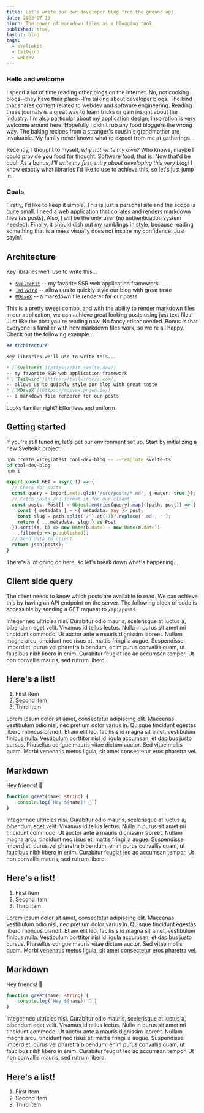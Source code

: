 ```yaml
---
title: Let's write our own developer blog from the ground up!
date: 2023-07-19
blurb: The power of markdown files as a blogging tool.
published: true,
layout: blog
tags:
  - sveltekit
  - tailwind
  - webdev
---
```

<script>
  import Window from '/src/lib/widgets/Window.svelte';
</script>

### Hello and welcome

I spend a lot of time reading other blogs on the internet. No, not cooking blogs--they have their place--I'm talking
about developer blogs. The kind that shares content related to webdev and software engineering. Reading these journals
is a great way to learn tricks or gain insight about the industry. I'm also particular about
my application design; inspiration is very welcome around here. Hopefully I didn't rub any food bloggers the wrong way. The baking recipes from a stranger's cousin's 
grandmother are invaluable. My family never knows what to expect from me at gatherings... 

Recently, I thought to myself, *why not write my own?* Who knows, maybe I could provide **you** food for thought. Software food, that is.
Now that'd be cool. As a bonus, *I'll write my first entry about developing this very blog!* I know exactly what libraries
I'd like to use to achieve this, so let's just jump in.

### Goals

Firstly, I'd like to keep it simple. This is just a personal site and the scope is quite small. I need a web application
that collates and renders markdown files (as posts). Also, I will be the only user (no authentication system needed). 
Finally, it should dish out my ramblings in style, because
reading something that is a mess visually does not inspire my confidence! Just sayin'.

## Architecture

Key libraries we'll use to write this...

* [`SvelteKit`](https://kit.svelte.dev/)
-- my favorite SSR web application framework
* [`Tailwind`](https://tailwindcss.com/) 
-- allows us to quickly style our blog with great taste
* [`MDsveX`](https://mdsvex.pngwn.io/)
-- a markdown file renderer for our posts

This is a pretty sweet combo, and with the ability to render markdown files in our application, we can achieve
great looking posts using just text files! Just like the post you're reading now. No fancy editor needed. Bonus is that everyone is
familiar with how markdown files work, so we're all happy. Check out the following example...

<Window name="my_blog_post.md">

```md
## Architecture

Key libraries we'll use to write this...

* [`SvelteKit`](https://kit.svelte.dev/)
-- my favorite SSR web application framework
* [`Tailwind`](https://tailwindcss.com/)
-- allows us to quickly style our blog with great taste
* [`MDsveX`](https://mdsvex.pngwn.io/)
-- a markdown file renderer for our posts
```

</Window>

Looks familiar right? Effortless and uniform.

## Getting started

If you're still tuned in, let's get our environment set up. Start by initializing a new SvelteKit project...

<Window name="Terminal">

```bash
npm create vite@latest cool-dev-blog -- --template svelte-ts
cd cool-dev-blog
npm i
```

</Window>

<Window name="src/routes/api/posts/+server.ts">

```ts
export const GET = async () => {
  // Check for posts
  const query = import.meta.glob('/src/posts/*.md', { eager: true });
  // Fetch posts and format it for our client
  const posts: Post[] = Object.entries(query).map(([path, post]) => {
    const { metadata } = <{ metadata: any }> post;
    const slug = path.split('/').at(-1)?.replace('.md', '');
    return { ...metadata, slug } as Post
  }).sort((a, b) => new Date(b.date) - new Date(a.date))
    .filter(p => p.published);
  // Send data to client
  return json(posts);
}
```

</Window>

There's a lot going on here, so let's break down what's happening...

## Client side query

The client needs to know which posts are available to read. We can achieve this by having an API endpoint on the server.
The following block of code is accessible by sending a GET request to ` /api/posts `



Integer nec ultricies nisi. Curabitur odio mauris, scelerisque at luctus a, bibendum eget velit. Vivamus id tellus lectus. Nulla in purus sit amet mi tincidunt commodo. Ut auctor ante a mauris dignissim laoreet. Nullam magna arcu, tincidunt nec risus et, mattis fringilla augue. Suspendisse imperdiet, purus vel pharetra bibendum, enim purus convallis quam, ut faucibus nibh libero in enim. Curabitur feugiat leo ac accumsan tempor. Ut non convallis mauris, sed rutrum libero.

## Here's a list!

1. First item
2. Second item
3. Third item

Lorem ipsum dolor sit amet, consectetur adipiscing elit. Maecenas vestibulum odio nisl, nec pretium dolor varius in. Quisque tincidunt egestas libero rhoncus blandit. Etiam elit leo, facilisis id magna sit amet, vestibulum finibus nulla. Vestibulum porttitor nisl id ligula accumsan, et dapibus justo cursus. Phasellus congue mauris vitae dictum auctor. Sed vitae mollis quam. Morbi venenatis metus ligula, sit amet consectetur eros pharetra vel.

## Markdown

Hey friends! 👋

```ts
function greet(name: string) {
	console.log(`Hey ${name}! 👋`)
}
```

Integer nec ultricies nisi. Curabitur odio mauris, scelerisque at luctus a, bibendum eget velit. Vivamus id tellus lectus. Nulla in purus sit amet mi tincidunt commodo. Ut auctor ante a mauris dignissim laoreet. Nullam magna arcu, tincidunt nec risus et, mattis fringilla augue. Suspendisse imperdiet, purus vel pharetra bibendum, enim purus convallis quam, ut faucibus nibh libero in enim. Curabitur feugiat leo ac accumsan tempor. Ut non convallis mauris, sed rutrum libero.

## Here's a list!

1. First item
2. Second item
3. Third item

Lorem ipsum dolor sit amet, consectetur adipiscing elit. Maecenas vestibulum odio nisl, nec pretium dolor varius in. Quisque tincidunt egestas libero rhoncus blandit. Etiam elit leo, facilisis id magna sit amet, vestibulum finibus nulla. Vestibulum porttitor nisl id ligula accumsan, et dapibus justo cursus. Phasellus congue mauris vitae dictum auctor. Sed vitae mollis quam. Morbi venenatis metus ligula, sit amet consectetur eros pharetra vel.

## Markdown

Hey friends! 👋

```ts
function greet(name: string) {
	console.log(`Hey ${name}! 👋`)
}
```

Integer nec ultricies nisi. Curabitur odio mauris, scelerisque at luctus a, bibendum eget velit. Vivamus id tellus lectus. Nulla in purus sit amet mi tincidunt commodo. Ut auctor ante a mauris dignissim laoreet. Nullam magna arcu, tincidunt nec risus et, mattis fringilla augue. Suspendisse imperdiet, purus vel pharetra bibendum, enim purus convallis quam, ut faucibus nibh libero in enim. Curabitur feugiat leo ac accumsan tempor. Ut non convallis mauris, sed rutrum libero.

## Here's a list!

1. First item
2. Second item
3. Third item
